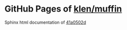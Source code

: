GitHub Pages of [klen/muffin](https://github.com/klen/muffin.git)
===
Sphinx html documentation of [41a0502d](https://github.com/klen/muffin/tree/41a0502d583209bcb1068568990735386d9a38d0)
